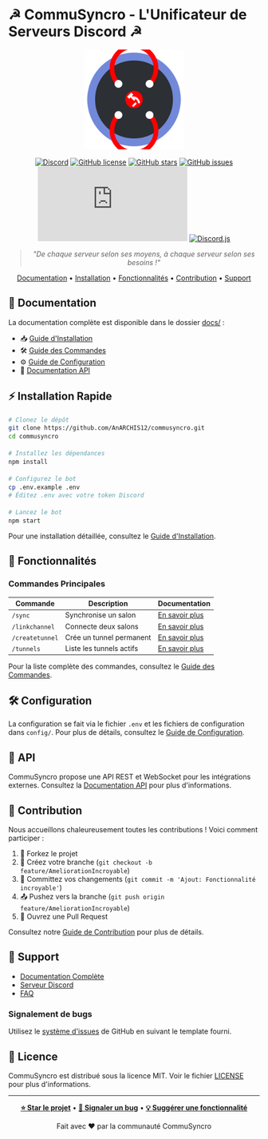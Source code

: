 # ☭ CommuSyncro - L'Unificateur de Serveurs Discord ☭

<div align="center">

<img src="assets/logo.svg" alt="Logo CommuSyncro" width="200" height="200"/>

[![Discord](https://img.shields.io/discord/EBMCgDZrGa?color=7289DA&logo=discord&logoColor=white)](https://discord.gg/EBMCgDZrGa)
[![GitHub license](https://img.shields.io/github/license/AnARCHIS12/commusyncro)](https://github.com/AnARCHIS12/commusyncro/blob/main/LICENSE)
[![GitHub stars](https://img.shields.io/github/stars/AnARCHIS12/commusyncro)](https://github.com/AnARCHIS12/commusyncro/stargazers)
[![GitHub issues](https://img.shields.io/github/issues/AnARCHIS12/commusyncro)](https://github.com/AnARCHIS12/commusyncro/issues)
[![Node.js Version](https://img.shields.io/node/v/discord.js)](https://nodejs.org/)
[![Discord.js](https://img.shields.io/badge/discord.js-v14-blue.svg)](https://discord.js.org)

> *"De chaque serveur selon ses moyens, à chaque serveur selon ses besoins !"*

[Documentation](#-documentation) •
[Installation](#-installation) •
[Fonctionnalités](#-fonctionnalités) •
[Contribution](#-contribution) •
[Support](#-support)

</div>

## 📖 Documentation

La documentation complète est disponible dans le dossier [docs/](docs/) :

- 📥 [Guide d'Installation](docs/installation.md)
- 🛠️ [Guide des Commandes](docs/commandes.md)
- ⚙️ [Guide de Configuration](docs/configuration.md)
- 🔌 [Documentation API](docs/api.md)

## ⚡ Installation Rapide

```bash
# Clonez le dépôt
git clone https://github.com/AnARCHIS12/commusyncro.git
cd commusyncro

# Installez les dépendances
npm install

# Configurez le bot
cp .env.example .env
# Éditez .env avec votre token Discord

# Lancez le bot
npm start
```

Pour une installation détaillée, consultez le [Guide d'Installation](docs/installation.md).

## 🚀 Fonctionnalités

### Commandes Principales

| Commande | Description | Documentation |
|----------|-------------|---------------|
| `/sync` | Synchronise un salon | [En savoir plus](docs/commandes.md#sync) |
| `/linkchannel` | Connecte deux salons | [En savoir plus](docs/commandes.md#linkchannel) |
| `/createtunnel` | Crée un tunnel permanent | [En savoir plus](docs/commandes.md#createtunnel) |
| `/tunnels` | Liste les tunnels actifs | [En savoir plus](docs/commandes.md#tunnels) |

Pour la liste complète des commandes, consultez le [Guide des Commandes](docs/commandes.md).

## 🛠️ Configuration

La configuration se fait via le fichier `.env` et les fichiers de configuration dans `config/`.
Pour plus de détails, consultez le [Guide de Configuration](docs/configuration.md).

## 🔌 API

CommuSyncro propose une API REST et WebSocket pour les intégrations externes.
Consultez la [Documentation API](docs/api.md) pour plus d'informations.

## 🤝 Contribution

Nous accueillons chaleureusement toutes les contributions ! Voici comment participer :

1. 🍴 Forkez le projet
2. 🌿 Créez votre branche (`git checkout -b feature/AmeliorationIncroyable`)
3. 💾 Committez vos changements (`git commit -m 'Ajout: Fonctionnalité incroyable'`)
4. 📤 Pushez vers la branche (`git push origin feature/AmeliorationIncroyable`)
5. 🔄 Ouvrez une Pull Request

Consultez notre [Guide de Contribution](docs/contribution.md) pour plus de détails.

## 💬 Support

- [Documentation Complète](docs/)
- [Serveur Discord](https://discord.gg/EBMCgDZrGa)
- [FAQ](https://github.com/AnARCHIS12/commusyncro/wiki/FAQ)

### Signalement de bugs

Utilisez le [système d'issues](https://github.com/AnARCHIS12/commusyncro/issues) de GitHub en suivant le template fourni.

## 📜 Licence

CommuSyncro est distribué sous la licence MIT. Voir le fichier [LICENSE](LICENSE) pour plus d'informations.

---

<div align="center">

**[⭐ Star le projet](https://github.com/AnARCHIS12/commusyncro)** •
**[🐛 Signaler un bug](https://github.com/AnARCHIS12/commusyncro/issues)** •
**[💡 Suggérer une fonctionnalité](https://github.com/AnARCHIS12/commusyncro/issues)**

Fait avec ❤️ par la communauté CommuSyncro

</div>
